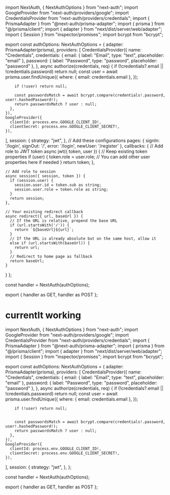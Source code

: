 import NextAuth, { NextAuthOptions } from "next-auth";
import GoogleProvider from "next-auth/providers/google";
import CredentialsProvider from "next-auth/providers/credentials";
import { PrismaAdapter } from "@next-auth/prisma-adapter";
import { prisma } from "@/prisma/client";
import { adapter } from "next/dist/server/web/adapter";
import { Session } from "inspector/promises";
import bcrypt from "bcrypt";

export const authOptions: NextAuthOptions = {
  adapter: PrismaAdapter(prisma),
  providers: [
    CredentialsProvider({
      name: "Credentials",
      credentials: {
        email: { label: "Email", type: "text", placeholder: "email" },
        password: { label: "Password", type: "password", placeholder: "password" },
      },
      async authorize(credentials, req) {
        if (!credentials?.email || !credentials.password) return null;
        const user = await prisma.user.findUnique({
          where: { email: credentials.email },
        });

        if (!user) return null;

        const passwordsMatch = await bcrypt.compare(credentials!.password, user!.hashedPassword!);
        return passwordsMatch ? user : null;
      },
    }),
    GoogleProvider({
      clientId: process.env.GOOGLE_CLIENT_ID!,
      clientSecret: process.env.GOOGLE_CLIENT_SECRET!,
    }),
  ],
  session: {
    strategy: "jwt",
  },
  // Add these configurations
  pages: {
    signIn: '/login',
    signOut: '/',
    error: '/login',
    newUser: '/register'
  },
  callbacks: {
    // Add role to JWT token
    async jwt({ token, user }) {
      // Keep existing token properties
      if (user) {
        token.role = user.role;
        // You can add other user properties here if needed
      }
      return token;
    },
    
    // Add role to session
    async session({ session, token }) {
      if (session.user) {
        session.user.id = token.sub as string;
        session.user.role = token.role as string;
      }
      return session;
    },
    
    // Your existing redirect callback
    async redirect({ url, baseUrl }) {
      // If the URL is relative, prepend the base URL
      if (url.startsWith('/')) {
        return `${baseUrl}${url}`;
      } 
      // If the URL is already absolute but on the same host, allow it
      else if (url.startsWith(baseUrl)) {
        return url;
      }
      // Redirect to home page as fallback
      return baseUrl;
    }
  }
};

const handler = NextAuth(authOptions);

export { handler as GET, handler as POST };








# currentlt working
import NextAuth, { NextAuthOptions } from "next-auth";
import GoogleProvider from "next-auth/providers/google";
import CredentialsProvider from "next-auth/providers/credentials";
import { PrismaAdapter } from "@next-auth/prisma-adapter";
import { prisma } from "@/prisma/client";
import { adapter } from "next/dist/server/web/adapter";
import { Session } from "inspector/promises";
import bcrypt from "bcrypt";

export const authOptions: NextAuthOptions = {
  adapter: PrismaAdapter(prisma),
  providers: [
    CredentialsProvider({
      name: "Credentials",
      credentials: {
        email: { label: "Email", type: "text", placeholder: "email" },
        password: { label: "Password", type: "password", placeholder: "password" },
      },
      async authorize(credentials, req) {
        if (!credentials?.email || !credentials.password) return null;
        const user = await prisma.user.findUnique({
          where: { email: credentials.email },
        });

        if (!user) return null;


        const passwordsMatch = await bcrypt.compare(credentials!.password, user!.hashedPassword!);
        return passwordsMatch ? user : null;
      },
    }),
    GoogleProvider({
      clientId: process.env.GOOGLE_CLIENT_ID!,
      clientSecret: process.env.GOOGLE_CLIENT_SECRET!,
    }),
  ],
  session: {
    strategy: "jwt",
  },
};

const handler = NextAuth(authOptions);

export { handler as GET, handler as POST };

